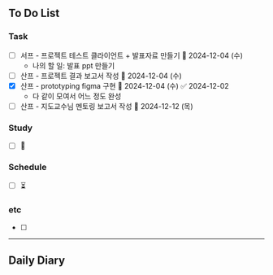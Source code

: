 ## To Do List
### Task
- [ ] 서프 - 프로젝트 테스트 클라이언트 + 발표자료 만들기 📅 2024-12-04 (수)
	- 나의 할 일: 발표 ppt 만들기
- [ ] 산프 - 프로젝트 결과 보고서 작성 📅 2024-12-04 (수)
- [x] 산프 - prototyping figma 구현 📅 2024-12-04 (수) ✅ 2024-12-02
	- 다 같이 모여서 어느 정도 완성
- [ ] 산프 - 지도교수님 멘토링 보고서 작성 📅 2024-12-12 (목)

### Study
- [ ] 📅 

### Schedule
- [ ] ⏳

### etc
- [ ] 

---
## Daily Diary
